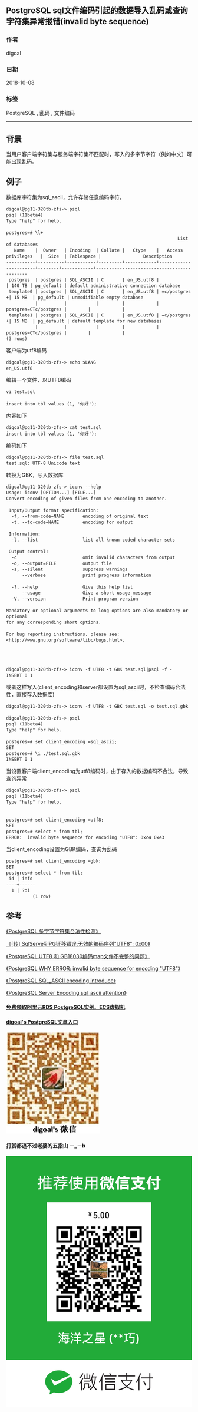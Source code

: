 ## PostgreSQL sql文件编码引起的数据导入乱码或查询字符集异常报错(invalid byte sequence)       
                                                           
### 作者                                                           
digoal                                                           
                                                           
### 日期                                                           
2018-10-08                                                         
                                                           
### 标签                                                           
PostgreSQL , 乱码 , 文件编码    
                                                           
----                                                           
                                                           
## 背景       
当用户客户端字符集与服务端字符集不匹配时，写入的多字节字符（例如中文）可能出现乱码。  
  
## 例子  
数据库字符集为sql_ascii，允许存储任意编码字符。  
  
```  
digoal@pg11-320tb-zfs-> psql  
psql (11beta4)  
Type "help" for help.  
  
postgres=# \l+  
                                                                 List of databases  
   Name    |  Owner   | Encoding  | Collate |   Ctype    |   Access privileges   |  Size  | Tablespace |                Description                   
-----------+----------+-----------+---------+------------+-----------------------+--------+------------+--------------------------------------------  
 postgres  | postgres | SQL_ASCII | C       | en_US.utf8 |                       | 140 TB | pg_default | default administrative connection database  
 template0 | postgres | SQL_ASCII | C       | en_US.utf8 | =c/postgres          +| 15 MB  | pg_default | unmodifiable empty database  
           |          |           |         |            | postgres=CTc/postgres |        |            |   
 template1 | postgres | SQL_ASCII | C       | en_US.utf8 | =c/postgres          +| 15 MB  | pg_default | default template for new databases  
           |          |           |         |            | postgres=CTc/postgres |        |            |   
(3 rows)  
```  
  
客户端为utf8编码  
  
```  
digoal@pg11-320tb-zfs-> echo $LANG  
en_US.utf8  
```  
  
编辑一个文件，以UTF8编码  
  
```  
vi test.sql  
  
insert into tbl values (1, '你好');  
```  
  
内容如下  
  
```  
digoal@pg11-320tb-zfs-> cat test.sql  
insert into tbl values (1, '你好');  
```  
  
编码如下  
  
```  
digoal@pg11-320tb-zfs-> file test.sql  
test.sql: UTF-8 Unicode text  
```  
  
转换为GBK，写入数据库  
  
```  
digoal@pg11-320tb-zfs-> iconv --help  
Usage: iconv [OPTION...] [FILE...]  
Convert encoding of given files from one encoding to another.  
  
 Input/Output format specification:  
  -f, --from-code=NAME       encoding of original text  
  -t, --to-code=NAME         encoding for output  
  
 Information:  
  -l, --list                 list all known coded character sets  
  
 Output control:  
  -c                         omit invalid characters from output  
  -o, --output=FILE          output file  
  -s, --silent               suppress warnings  
      --verbose              print progress information  
  
  -?, --help                 Give this help list  
      --usage                Give a short usage message  
  -V, --version              Print program version  
  
Mandatory or optional arguments to long options are also mandatory or optional  
for any corresponding short options.  
  
For bug reporting instructions, please see:  
<http://www.gnu.org/software/libc/bugs.html>.  
  
  
  
  
digoal@pg11-320tb-zfs-> iconv -f UTF8 -t GBK test.sql|psql -f -  
INSERT 0 1  
```  
  
或者这样写入(client_encoding和server都设置为sql_ascii时，不检查编码合法性，直接存入数据库)  
  
```  
digoal@pg11-320tb-zfs-> iconv -f UTF8 -t GBK test.sql -o test.sql.gbk  
  
digoal@pg11-320tb-zfs-> psql  
psql (11beta4)  
Type "help" for help.  
  
postgres=# set client_encoding =sql_ascii;  
SET  
postgres=# \i ./test.sql.gbk  
INSERT 0 1  
```  
  
当设置客户端client_encoding为utf8编码时，由于存入的数据编码不合法，导致查询异常  
  
```  
digoal@pg11-320tb-zfs-> psql  
psql (11beta4)  
Type "help" for help.  
  
  
postgres=# set client_encoding =utf8;  
SET  
postgres=# select * from tbl;  
ERROR:  invalid byte sequence for encoding "UTF8": 0xc4 0xe3  
```  
  
当client_encoding设置为GBK编码，查询为乱码  
  
```  
postgres=# set client_encoding =gbk;  
SET  
postgres=# select * from tbl;  
 id | info   
----+------  
  1 | ?oí  
          (1 row)  
```  
  
  
  
## 参考  
[《PostgreSQL 多字节字符集合法性检测》](../201509/20150911_03.md)    
  
[《[转] SqlServe到PG迁移错误:无效的编码序列"UTF8": 0x00》](../201801/20180128_02.md)    
  
[《PostgreSQL UTF8 和 GB18030编码map文件不完整的问题》](../201511/20151111_02.md)    
  
[《PostgreSQL WHY ERROR: invalid byte sequence for encoding "UTF8"》](../201212/20121228_01.md)    
  
[《PostgreSQL SQL_ASCII encoding introduce》](../201305/20130510_01.md)    
  
[《PostgreSQL Server Encoding sql_ascii attention》](../201303/20130315_01.md)    
  
  
  
  
  
  
  
  
  
  
  
#### [免费领取阿里云RDS PostgreSQL实例、ECS虚拟机](https://free.aliyun.com/ "57258f76c37864c6e6d23383d05714ea")
  
  
#### [digoal's PostgreSQL文章入口](https://github.com/digoal/blog/blob/master/README.md "22709685feb7cab07d30f30387f0a9ae")
  
  
![digoal's weixin](../pic/digoal_weixin.jpg "f7ad92eeba24523fd47a6e1a0e691b59")
  
  
  
  
  
  
#### 打赏都逃不过老婆的五指山 －_－b  
![wife's weixin ds](../pic/wife_weixin_ds.jpg "acd5cce1a143ef1d6931b1956457bc9f")
  

